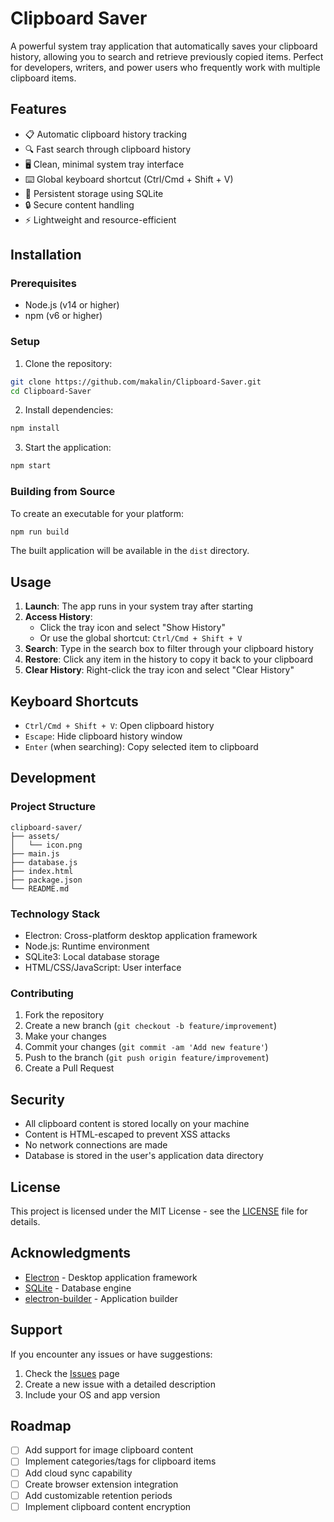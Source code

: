# Clipboard Saver

A powerful system tray application that automatically saves your clipboard history, allowing you to search and retrieve previously copied items. Perfect for developers, writers, and power users who frequently work with multiple clipboard items.

## Features

- 📋 Automatic clipboard history tracking
- 🔍 Fast search through clipboard history
- 🖥️ Clean, minimal system tray interface
- ⌨️ Global keyboard shortcut (Ctrl/Cmd + Shift + V)
- 💾 Persistent storage using SQLite
- 🔒 Secure content handling
- ⚡ Lightweight and resource-efficient

## Installation

### Prerequisites

- Node.js (v14 or higher)
- npm (v6 or higher)

### Setup

1. Clone the repository:
```bash
git clone https://github.com/makalin/Clipboard-Saver.git
cd Clipboard-Saver
```

2. Install dependencies:
```bash
npm install
```

3. Start the application:
```bash
npm start
```

### Building from Source

To create an executable for your platform:

```bash
npm run build
```

The built application will be available in the `dist` directory.

## Usage

1. **Launch**: The app runs in your system tray after starting
2. **Access History**: 
   - Click the tray icon and select "Show History"
   - Or use the global shortcut: `Ctrl/Cmd + Shift + V`
3. **Search**: Type in the search box to filter through your clipboard history
4. **Restore**: Click any item in the history to copy it back to your clipboard
5. **Clear History**: Right-click the tray icon and select "Clear History"

## Keyboard Shortcuts

- `Ctrl/Cmd + Shift + V`: Open clipboard history
- `Escape`: Hide clipboard history window
- `Enter` (when searching): Copy selected item to clipboard

## Development

### Project Structure

```
clipboard-saver/
├── assets/
│   └── icon.png
├── main.js
├── database.js
├── index.html
├── package.json
└── README.md
```

### Technology Stack

- Electron: Cross-platform desktop application framework
- Node.js: Runtime environment
- SQLite3: Local database storage
- HTML/CSS/JavaScript: User interface

### Contributing

1. Fork the repository
2. Create a new branch (`git checkout -b feature/improvement`)
3. Make your changes
4. Commit your changes (`git commit -am 'Add new feature'`)
5. Push to the branch (`git push origin feature/improvement`)
6. Create a Pull Request

## Security

- All clipboard content is stored locally on your machine
- Content is HTML-escaped to prevent XSS attacks
- No network connections are made
- Database is stored in the user's application data directory

## License

This project is licensed under the MIT License - see the [LICENSE](LICENSE) file for details.

## Acknowledgments

- [Electron](https://www.electronjs.org/) - Desktop application framework
- [SQLite](https://www.sqlite.org/) - Database engine
- [electron-builder](https://www.electron.build/) - Application builder

## Support

If you encounter any issues or have suggestions:

1. Check the [Issues](https://github.com/yourusername/clipboard-saver/issues) page
2. Create a new issue with a detailed description
3. Include your OS and app version

## Roadmap

- [ ] Add support for image clipboard content
- [ ] Implement categories/tags for clipboard items
- [ ] Add cloud sync capability
- [ ] Create browser extension integration
- [ ] Add customizable retention periods
- [ ] Implement clipboard content encryption
